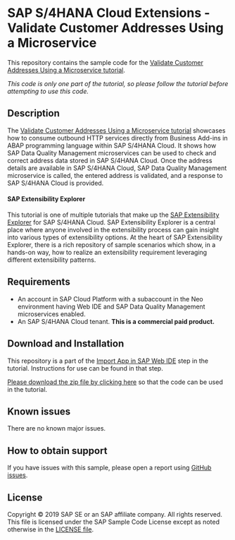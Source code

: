 # SAP S/4HANA Cloud Extensions - Validate Customer Addresses Using a Microservice
This repository contains the sample code for the [Validate Customer Addresses Using a Microservice tutorial](http://tiny.cc/s4-ext-microservice).

*This code is only one part of the tutorial, so please follow the tutorial before attempting to use this code.*

## Description

The [Validate Customer Addresses Using a Microservice tutorial](http://tiny.cc/s4-ext-microservice) showcases how to consume outbound HTTP services directly from Business Add-ins in ABAP programming language within SAP S/4HANA Cloud. It shows how SAP Data Quality Management microservices can be used to check and correct address data stored in SAP S/4HANA Cloud. Once the address details are available in SAP S/4HANA Cloud, SAP Data Quality Management microservice is called, the entered address is validated, and a response to SAP S/4HANA Cloud is provided.

#### SAP Extensibility Explorer

This tutorial is one of multiple tutorials that make up the [SAP Extensibility Explorer](https://sap.com/extends4) for SAP S/4HANA Cloud.
SAP Extensibility Explorer is a central place where anyone involved in the extensibility process can gain insight into various types of extensibility options. At the heart of SAP Extensibility Explorer, there is a rich repository of sample scenarios which show, in a hands-on way, how to realize an extensibility requirement leveraging different extensibility patterns.


Requirements
-------------
- An account in SAP Cloud Platform with a subaccount in the Neo environment having Web IDE and SAP Data Quality Management microservices enabled.
- An SAP S/4HANA Cloud tenant. **This is a commercial paid product.**

Download and Installation
-------------
This repository is a part of the [Import App in SAP Web IDE](https://help.sap.com/viewer/63aaaca3eb4a41d0958ad433df0c0290/SHIP/en-US/3d2a5229cd234e18b2405a35669ea211.html) step in the tutorial. Instructions for use can be found in that step.

[Please download the zip file by clicking here](https://github.com/SAP/s4hana-ext-microservice/archive/master.zip) so that the code can be used in the tutorial.


Known issues
---------------------
There are no known major issues.

How to obtain support
---------------------
If you have issues with this sample, please open a report using [GitHub issues](https://github.com/SAP/s4hana-ext-address-valid-app/issues).

License
-------
Copyright © 2019 SAP SE or an SAP affiliate company. All rights reserved.
This file is licensed under the SAP Sample Code License except as noted otherwise in the [LICENSE file](LICENSE).
